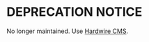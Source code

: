 DEPRECATION NOTICE
==================

No longer maintained. Use [Hardwire CMS](https://github.com/jacoborus/hardwire).

